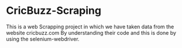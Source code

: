 # CricBuzz-Scraping
This is a web Scrapping project in which we have taken data from the website cricbuzz.com By understanding their code and this is done by using the selenium-webdriver.
